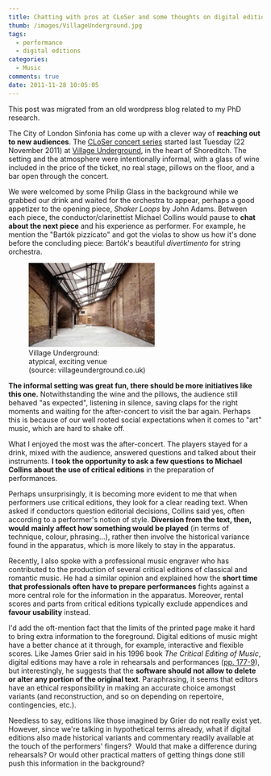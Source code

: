 ```yaml
---
title: Chatting with pros at CLoSer and some thoughts on digital editions and performance
thumb: /images/VillageUnderground.jpg
tags:
  - performance
  - digital editions
categories:
  - Music
comments: true
date: 2011-11-28 10:05:05
---
```


<div class="alert alert-warning" role="alert">This post was migrated from an old wordpress blog related to my PhD research.</div>

The City of London Sinfonia has come up with a clever way of <strong>reaching out to new audiences</strong>. The <a href="http://www.cityoflondonsinfonia.co.uk/CLoSer-/" target="_blank">CLoSer concert series</a> started last Tuesday (22 November 2011) at <a href="http://www.villageunderground.co.uk/" target="_blank">Village Underground</a>, in the heart of Shoreditch. The setting and the atmosphere were intentionally informal, with a glass of wine included in the price of the ticket, no real stage, pillows on the floor, and a bar open through the concert.

We were welcomed by some Philip Glass in the background while we grabbed our drink and waited for the orchestra to appear, perhaps a good appetizer to the opening piece, <em>Shaker Loops</em> by John Adams. Between each piece, the conductor/clarinettist Michael Collins would pause to <strong>chat about the next piece</strong> and his experience as performer. For example, he mention the "Bartók pizzicato" and got the violas to show us how it's done before the concluding piece: Bartók's beautiful <em>divertimento</em> for string orchestra.

<figure class="figure pull-xs-right p-l-3">
  <img class="size-full wp-image-30" title="Village Underground" src="/images/VillageUnderground.jpg" alt="Village Underground" width="250" height="167" />
  <figcaption class="figure-caption">Village Underground:<br/> atypical, exciting venue<br/> (source: villageunderground.co.uk)</figcaption>
</figure>

<strong>The informal setting was great fun, there should be more initiatives like this one.</strong> Notwithstanding the wine and the pillows, the audience still behaved "as expected", listening in silence, saving claps for the right moments and waiting for the after-concert to visit the bar again. Perhaps this is because of our well rooted social expectations when it comes to "art" music, which are hard to shake off.

What I enjoyed the most was the after-concert. The players stayed for a drink, mixed with the audience, answered questions and talked about their instruments. <strong>I took the opportunity to ask a few questions</strong> <strong>to Michael Collins about the use of critical editions</strong> in the preparation of performances.

Perhaps unsurprisingly, it is becoming more evident to me that when performers use critical editions, they look for a clear reading text. When asked if conductors question editorial decisions, Collins said yes, often according to a performer's notion of style. <strong>Diversion from the text, then, would mainly affect how something would be played</strong> (in terms of technique, colour, phrasing...), rather then involve the historical variance found in the apparatus, which is more likely to stay in the apparatus.

Recently, I also spoke with a professional music engraver who has contributed to the production of several critical editions of classical and romantic music. He had a similar opinion and explained how the <strong>short time that professionals often have to prepare performances</strong> fights against a more central role for the information in the apparatus. Moreover, rental scores and parts from critical editions typically exclude appendices and <strong>favour usability</strong> instead.

I'd add the oft-mention fact that the limits of the printed page make it hard to bring extra information to the foreground. Digital editions of music might have a better chance at it through, for example, interactive and flexible scores. Like James Grier said in his 1996 book <em>The Critical Editing of Music</em>, digital editions may have a role in rehearsals and performances (<a href="http://books.google.co.uk/books?id=ScPdoV5y28YC&amp;lpg=PP1&amp;pg=PA178#v=onepage&amp;q&amp;f=false" target="_blank">pp. 177-9</a>), but interestingly, he suggests that the <strong>software should not allow to delete or alter any portion of the original text</strong>. Paraphrasing, it seems that editors have an ethical responsibility in making an accurate choice amongst variants (and reconstruction, and so on depending on repertoire, contingencies, etc.).

Needless to say, editions like those imagined by Grier do not really exist yet. However, since we're talking in hypothetical terms already, what if digital editions also made historical variants and commentary readily available at the touch of the performers' fingers?  Would that make a difference during rehearsals? Or would other practical matters of getting things done still push this information in the background?
